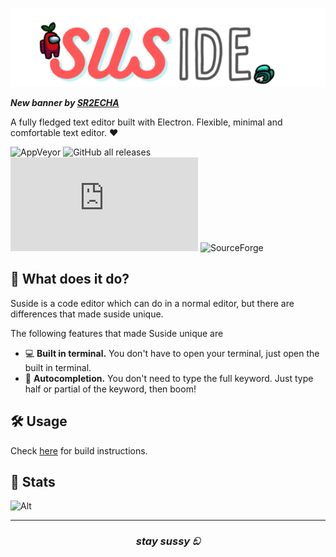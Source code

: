 ![logo](assets/large_logo.svg)

***New banner by [SR2ECHA](https://github.com/sr2echa)***

A fully fledged text editor built with Electron.
Flexible, minimal and comfortable text editor. ❤️
<br>

![AppVeyor](https://img.shields.io/appveyor/build/zeankundev/suside?style=for-the-badge)
![GitHub all releases](https://img.shields.io/github/downloads/zeankundev/suside/total?style=for-the-badge)
![GitHub release (latest by date and asset)](https://img.shields.io/github/downloads/zeankundev/suside/1.4.4/suside_1.4.4_amd64.deb?style=for-the-badge)
![SourceForge](https://img.shields.io/sourceforge/dm/suside?color=green&style=for-the-badge)

## 🤔 What does it do? 
Suside is a code editor which can do in a normal editor, but there are
differences that made suside unique.

The following features that made Suside unique are
* 💻 **Built in terminal.** You don't have to open your terminal, just open the built in terminal.
* 📓 **Autocompletion.** You don't need to type the full keyword. Just type half or partial of the keyword, then boom!

## 🛠️ Usage 
Check [here](https://github.com/zeankundev/suside/blob/main/BUILDING.md) for build instructions.

## 🚀 Stats
![Alt](https://repobeats.axiom.co/api/embed/77ea50c4ee31e4f0d017efb7d40a6f4080481643.svg "Repobeats analytics image")

---

<h3 align="center"><i>
	stay sussy ඞ
	</i></h3>
